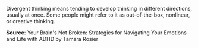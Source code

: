 Divergent thinking means tending to develop thinking in different directions, usually at once. Some people might refer to it as out-of-the-box, nonlinear, or creative thinking.

**Source**:
Your Brain's Not Broken: Strategies for Navigating Your Emotions and Life with ADHD by Tamara Rosier